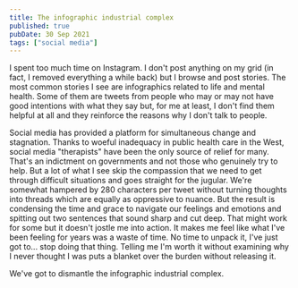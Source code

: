 ```yaml
---
title: The infographic industrial complex
published: true
pubDate: 30 Sep 2021
tags: ["social media"]
---
```


I spent too much time on Instagram. I don't post anything on my grid (in fact, I removed everything a while back) but I browse and post stories. The most common stories I see are infographics related to life and mental health. Some of them are tweets from people who may or may not have good intentions with what they say but, for me at least, I don't find them helpful at all and they reinforce the reasons why I don't talk to people.

Social media has provided a platform for simultaneous change and stagnation. Thanks to woeful inadequacy in public health care in the West, social media "therapists" have been the only source of relief for many. That's an indictment on governments and not those who genuinely try to help. But a lot of what I see skip the compassion that we need to get through difficult situations and goes straight for the jugular. We're somewhat hampered by 280 characters per tweet without turning thoughts into threads which are equally as oppressive to nuance. But the result is condensing the time and grace to navigate our feelings and emotions and spitting out two sentences that sound sharp and cut deep. That might work for some but it doesn't jostle me into action. It makes me feel like what I've been feeling for years was a waste of time. No time to unpack it, I've just got to... stop doing that thing. Telling me I'm worth it without examining why I never thought I was puts a blanket over the burden without releasing it.

We've got to dismantle the infographic industrial complex.